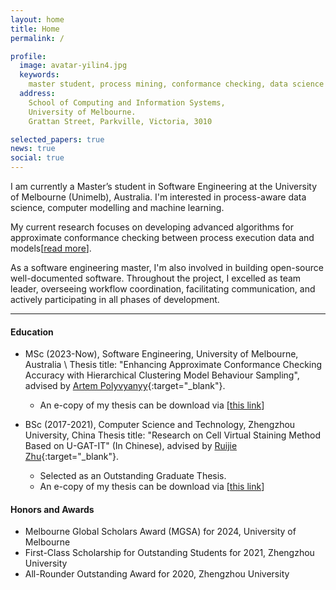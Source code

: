 ```yaml
---
layout: home
title: Home
permalink: /

profile:
  image: avatar-yilin4.jpg
  keywords:
    master student, process mining, conformance checking, data science
  address: 
    School of Computing and Information Systems,
    University of Melbourne.
    Grattan Street, Parkville, Victoria, 3010

selected_papers: true
news: true
social: true
---
```


I am currently a Master’s student in Software Engineering at the University of 
Melbourne (Unimelb), Australia. I'm interested in process-aware data science, computer 
modelling and machine learning.

My current research focuses on developing advanced algorithms for approximate conformance
checking between process execution data and models[[read more](/projects/hierarchical.md)].

As a software engineering master, I'm also involved in building open-source well-documented software.
Throughout the project, I excelled as team leader, overseeing workflow coordination, facilitating 
communication, and actively participating in all phases of development.


[//]: # (I'm a member of the [Explainable Analytics for Machine Intelligence &#40;XAMI&#41;)

[//]: # (Lab]&#40;https://www.xami-lab.org/&#41;{:target="_blank"} at QUT.)

<hr>

#### Education

- MSc (2023-Now), Software Engineering, University of Melbourne, Australia \\
  Thesis title: "Enhancing Approximate Conformance Checking Accuracy with Hierarchical Clustering Model Behaviour Sampling", advised by 
  [Artem Polyvyanyy](http://polyvyanyy.com/){:target="_blank"}.
  -   An e-copy of my thesis can be download via [[this link](./assets/thesis_yilin.pdf)]


- BSc (2017-2021), Computer Science and Technology, Zhengzhou University, China
  Thesis title: "Research on Cell Virtual Staining Method Based on U-GAT-IT" (In Chinese), advised by
  [Ruijie Zhu](http://www7.zzu.edu.cn/csai/info/1054/1320.htm){:target="_blank"}. 
  -   Selected as an Outstanding Graduate Thesis.
  -   An e-copy of my thesis can be download via [[this link](./assets/thesis_yilin_bachelor.pdf)]

#### Honors and Awards

- Melbourne Global Scholars Award (MGSA) for 2024, University of Melbourne
- First-Class Scholarship for Outstanding Students for 2021, Zhengzhou University
- All-Rounder Outstanding Award for 2020, Zhengzhou University
